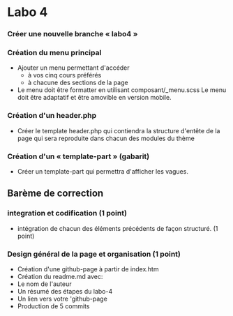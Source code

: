 # Labo 4

### Créer une nouvelle branche « labo4 »
### Création du menu principal
- Ajouter un menu permettant d'accéder
    -  à vos cinq cours préférés
    -  à chacune des sections de la page
- Le menu doit être formatter en utilisant 
  composant/_menu.scss
  Le menu doit être adaptatif et être amovible en    version mobile.
### Création d'un header.php
- Créer le template header.php qui contiendra la    structure d'entête de la page qui sera reproduite dans chacun des modules du thème
### Création d'un « template-part » (gabarit)
- Créer un template-part qui permettra d'afficher les vagues.

## Barème de correction
### integration et codification (1 point)
- intégration de chacun des éléments précédents de façon structuré. (1 point)
### Design général de la page et organisation (1 point)
- Création d'une github-page à partir de index.htm
- Création du readme.md avec:
 - Le nom de l'auteur
 - Un résumé des étapes du labo-4
 - Un lien vers votre 'github-page
- Production de 5 commits






